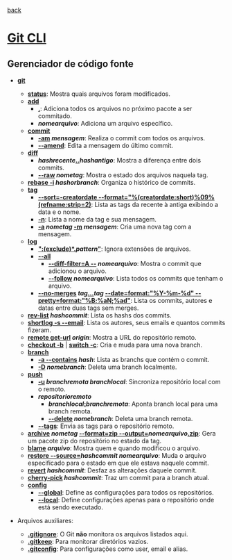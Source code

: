 [back](../readme.md)
# [Git CLI](https://git-scm.com/)
## Gerenciador de código fonte
- **<ins>git</ins>**
  * **<ins>status</ins>**: Mostra quais arquivos foram modificados.
  * **<ins>add</ins>**
    * **<ins>.</ins>**: Adiciona todos os arquivos no próximo pacote a ser commitado.
    * **_nomearquivo_**: Adiciona um arquivo específico. 
  * **<ins>commit</ins>**
    * **<ins>-am</ins> _mensagem_**: Realiza o commit com todos os arquivos.
    * **<ins>--amend</ins>**: Edita a mensagem do último commit.
  * **<ins>diff</ins>**
    * **_hashrecente_<ins>..</ins>_hashantigo_**: Mostra a diferença entre dois commits.
    * **<ins>--raw</ins> _nometag_**: Mostra o estado dos arquivos naquela tag.
  * **<ins>rebase -i</ins> _hashorbranch_**: Organiza o histórico de commits.
  * **<ins>tag</ins>**
    * **<ins>--sort=-creatordate --format="%(creatordate:short)%09%(refname:strip=2)</ins>**: Lista as tags da recente à antiga exibindo a data e o nome.
    * **<ins>-n</ins>**: Lista a nome da tag e sua mensagem.
    * **<ins>-a</ins> _nometag_ <ins>-m</ins> _mensagem_**: Cria uma nova tag com a mensagem.
  * **<ins>log</ins>**
    * **<ins>":(exclude)*.</ins>_pattern_<ins>"</ins>**: Ignora extensões de arquivos.
    * **<ins>--all</ins>**
      * **<ins>--diff-filter=A --</ins> _nomearquivo_**: Mostra o commit que adicionou o arquivo.
      * **<ins>--follow</ins> _nomearquivo_**: Lista todos os commits que tenham o arquivo.
    * **<ins>--no-merges</ins> _tag_<ins>...</ins>_tag_ <ins>--date=format:"%Y-%m-%d" --pretty=format:"%B;%aN;%ad"</ins>**: Lista os commits, autores e datas entre duas tags sem merges.
  * **<ins>rev-list</ins> _hashcommit_**: Lista os hashs dos commits.
  * **<ins>shortlog -s --email</ins>**: Lista os autores, seus emails e quantos commits fizeram.
  * **<ins>remote get-url</ins> _origin_**: Mostra a URL do repositório remoto.
  * **<ins>checkout -b</ins>** | **<ins>switch -c</ins>**: Cria e muda para uma nova branch.
  * **<ins>branch</ins>**
    * **<ins>-a --contains</ins> _hash_**: Lista as branchs que contém o commit.
    * **<ins>-D</ins> _nomebranch_**: Deleta uma branch localmente.
  * **<ins>push</ins>**
    * **<ins>-u</ins> _branchremota_ _branchlocal_**: Sincroniza repositório local com o remoto.
    * **_repositorioremoto_**
      * **_branchlocal_<ins>:</ins>_branchremota_**: Aponta branch local para uma branch remota.
      * **<ins>--delete</ins> _nomebranch_**: Deleta uma branch remota.
    * **<ins>--tags</ins>**: Envia as tags para o repositório remoto.
  * **<ins>archive</ins> _nometag_ <ins>--format=zip --output=</ins>_nomearquivo_<ins>.zip</ins>**: Gera um pacote zip do repositório no estado da tag.
  * **<ins>blame</ins> _arquivo_**: Mostra quem e quando modificou o arquivo.
  * **<ins>restore --source=</ins>_hashcommit_ _nomearquivo_**: Muda o arquivo especificado para o estado em que ele estava naquele commit.
  * **<ins>revert</ins> _hashcommit_**: Desfaz as alterações daquele commit.
  * **<ins>cherry-pick</ins> _hashcommit_**: Traz um commit para a branch atual.
  * **<ins>config</ins>**
    * **<ins>--global</ins>**: Define as configurações para todos os repositórios.
    * **<ins>--local</ins>**: Define configurações apenas para o repositório onde está sendo executado.

- Arquivos auxiliares:
  * **<ins>.gitignore</ins>**: O Git **não** monitora os arquivos listados aqui.
  * **<ins>.gitkeep</ins>**: Para monitorar diretórios vazios.
  * **<ins>.gitconfig</ins>**: Para configurações como user, email e alias.